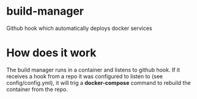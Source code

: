 # build-manager

Github hook which automatically deploys docker services

# How does it work

The build manager runs in a container and listens to github hook. If it receives
a hook from a repo it was configured to listen to (see config/config.yml), it will
trig a **docker-compose** command to rebuild the container from the repo.
